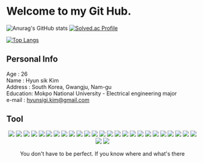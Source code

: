 
Welcome to my Git Hub.
=============

![Anurag's GitHub stats](https://github-readme-stats.vercel.app/api?username=Hyunsigikim&show_icons=true&theme=graywhite)
[![Solved.ac Profile](http://mazassumnida.wtf/api/v2/generate_badge?boj=hyunsigikim)](https://solved.ac/hyunsigikim)


[![Top Langs](https://github-readme-stats.vercel.app/api/top-langs/?username=Hyunsigikim&layout=compact&theme=graywhite)](https://github.com/anuraghazra/github-readme-stats)

Personal Info
-------------
Age : 26    
Name : Hyun sik Kim     
Address : South Korea, Gwangju, Nam-gu     
Education: Mokpo National University - Electrical engineering major     
e-mail : hyunsigi.kim@gmail.com


Tool
-------------
<div align="center">
<img src="https://img.shields.io/badge/C-A8B9CC?style=for-the-badge&logo=C&logoColor=white">
<img src="https://img.shields.io/badge/C++-00599C?style=for-the-badge&logo=C%2B%2B&logoColor=white">
<img src="https://img.shields.io/badge/Java-007396?style=for-the-badge&logo=Java&logoColor=white">
<img src="https://img.shields.io/badge/Python-3776AB?style=for-the-badge&logo=Python&logoColor=white">
<img src="https://img.shields.io/badge/HTML-E34F26?style=for-the-badge&logo=HTML5&logoColor=white">
<img src="https://img.shields.io/badge/CSS-1572B6?style=for-the-badge&logo=CSS3&logoColor=white">
<img src="https://img.shields.io/badge/JavaScript-F7DF1E?style=for-the-badge&logo=JavaScript&logoColor=white">
<img src="https://img.shields.io/badge/Bootstrap-7952B3?style=for-the-badge&logo=Bootstrap&logoColor=white">
  
<img src="https://img.shields.io/badge/Django-092E20?style=for-the-badge&logo=Django&logoColor=white">
<img src="https://img.shields.io/badge/Spring-6DB33F?style=for-the-badge&logo=Spring&logoColor=white">
<img src="https://img.shields.io/badge/jQuery-0769AD?style=for-the-badge&logo=jQuery&logoColor=white">
<img src="https://img.shields.io/badge/Oracle-F80000?style=for-the-badge&logo=Oracle&logoColor=white">
<img src="https://img.shields.io/badge/Mysql-4479A1?style=for-the-badge&logo=Mysql&logoColor=white">
<img src="https://img.shields.io/badge/GitHub-181717?style=for-the-badge&logo=GitHub&logoColor=white">
<img src="https://img.shields.io/badge/Flask-000000?style=for-the-badge&logo=Flask&logoColor=white">
<img src="https://img.shields.io/badge/Keras-D00000?style=for-the-badge&logo=Keras&logoColor=white">

<img src="https://img.shields.io/badge/Hadoop-66CCFF?style=for-the-badge&logo=ApacheHadoop&logoColor=white">
<img src="https://img.shields.io/badge/LabVIEW-FFDB00?style=for-the-badge&logo=LabVIEW&logoColor=white">
<img src="https://img.shields.io/badge/Anaconda-44A833?style=for-the-badge&logo=Anaconda&logoColor=white">
<img src="https://img.shields.io/badge/Jupyter-F37626?style=for-the-badge&logo=Jupyter&logoColor=white">
<img src="https://img.shields.io/badge/MatLab-3776AB?style=for-the-badge">
<img src="https://img.shields.io/badge/Apache Tomcat-F8DC75?style=for-the-badge&logo=Apache Tomcat&logoColor=white">
<img src="https://img.shields.io/badge/Amazon AWS-232F3E?style=for-the-badge&logo=Amazon AWS&logoColor=white">
<img src="https://img.shields.io/badge/Visual Studio Code-007ACC?style=for-the-badge&logo=Visual Studio Code&logoColor=white">
<img src="https://img.shields.io/badge/Arduino-00979D?style=for-the-badge&logo=Arduino&logoColor=white">
<img src="https://img.shields.io/badge/Eclipse IDE-2C2255?style=for-the-badge&logo=Eclipse IDE&logoColor=white">
<img src="https://img.shields.io/badge/Raspberry Pi-A22846?style=for-the-badge&logo=Raspberry Pi&logoColor=white">
  
  
  You don't have to be perfect. If you know where and what's there
</div>

